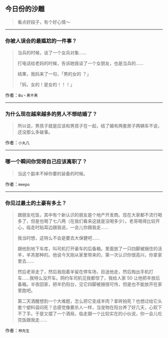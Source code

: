 ## 今日份的沙雕

> 看点好段子，有个好心情～


 
---

### 你被人误会的最尴尬的一件事？

> 当兵的时候，谈了一个女兵对象……
> 
> 打电话给老妈的时候，告诉她我谈了一个女朋友，也是当兵的……
> 
> 结果，我妈来了一句，「男的女的 ？」
> 
> 「妈，女的！是女的！！！」


作者：`Bu丶黑不黑`

---

### 为什么现在越来越多的男人不想结婚了？

> 所以说，男孩子就是应该和男孩子在一起，结了婚有两套房子两辆车不说，还没那么多破事。


作者：`小丸几`

---

### 哪一个瞬间你觉得自己应该离职了？

> 当这个副本不掉你要的装备的时候。


作者：`meepo`

---

### 你见过最土的土豪有多土？

> 跟朋友吃饭，其中有个新认识的朋友是个地产开发商。现在大家都不流行喝多了，但是也喝了七八两（在我们看来这就是没喝多少）。老哥喝得比较开心，临走时贴耳边跟我说，一会儿你跟我走……
> 
> 我当时想，这特么不会是要去大保健吧……
> 
> 跟他到地下车库，叫司机打开豪车的后备箱。里面放了一只四脚被捆住的活羊，羊羔那种的。他说今天刚从家里带来的，第一次认识你很高兴，你拿家里去……
> 
> 然后老哥走了，然后我抱着羊留在停车场，目送他走，然后掏出手机打车……我特么没开车。网约车司机见我都惊了，我给人家 50 让他把羊放后备箱。半夜回家，把羊扔阳台，见它四脚被捆很可怜，但是也不能放开在家里跑吧。
> 
> 第二天酒醒想到一个大难题，怎么把它变成羊肉？拿砖拍死？也想过给它头套个塑料袋闷死？总感觉像要杀人一样，当宠物在阳台养了好几天，心软下不了手。于是又摆了一个酒局，临走跟一个比较实在的小伙说，你一会儿吃完饭跟我走……


作者：`林先生`